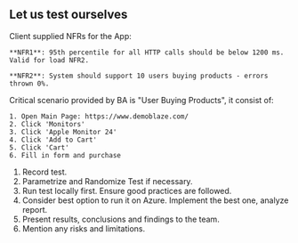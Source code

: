 ## Let us test ourselves

Client supplied NFRs for the App:

    **NFR1**: 95th percentile for all HTTP calls should be below 1200 ms. Valid for load NFR2.
    
    **NFR2**: System should support 10 users buying products - errors thrown 0%.

Critical scenario provided by BA is "User Buying Products", it consist of:

    1. Open Main Page: https://www.demoblaze.com/
    2. Click 'Monitors'
    3. Click 'Apple Monitor 24'
    4. Click 'Add to Cart'
    5. Click 'Cart'
    6. Fill in form and purchase

1. Record test.
2. Parametrize and Randomize Test if necessary.
2. Run test locally first. Ensure good practices are followed.
3. Consider best option to run it on Azure. Implement the best one, analyze report.
4. Present results, conclusions and findings to the team.
5. Mention any risks and limitations. 

